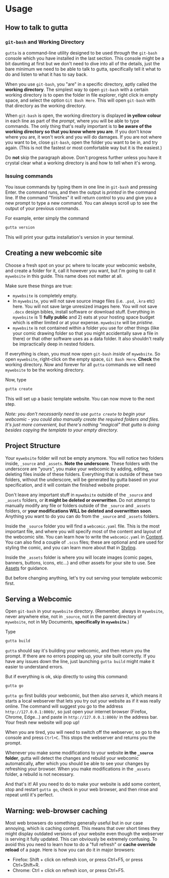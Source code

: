 # Usage

## How to talk to gutta

### `git-bash` and Working Directory

`gutta` is a command-line utility designed to be used *through* the `git-bash` console which you have installed in the last section. This console might be a bit daunting at first but we don't need to dive into all of the details, just the bare minimum we need to be able to talk to gutta, specifically tell it what to do and listen to what it has to say back.

When you use `git-bash`, you "are" in a specific directory, aptly called the **working directory**. The simplest way to open `git-bash` with a certain working directory is to open the folder in file explorer, right click in empty space, and select the option `Git Bash Here`. This will open `git-bash` with that directory as the working directory.

When `git-bash` is open, the working directory is displayed **in yellow colour** in each line as part of the *prompt*, where you will be able to type commands. The only thing that's really important is to **be aware of the working directory so that you know where you are**. If you don't know where you are, it won't work and you will do damages. If you are not where you want to be, close `git-bash`, open the folder you want to be in, and try again. (This is not the fastest or most comfortable way but it is the easiest.)

Do **not** skip the paragraph above. Don't progress further unless you have it crystal clear what a working directory is and how to tell when it's wrong.


### Issuing commands

You issue commands by typing them in one line in `git-bash` and pressing Enter. the command runs, and then the output is *printed* in the command line. If the command "finishes" it will return control to you and give you a new prompt to type a new command. You can always scroll up to see the output of your previous commands.

For example, enter simply the command 
```bash
gutta version
```

This will print your gutta installation's version in your terminal.

## Creating a new webcomic site

Choose a fresh spot on your pc where to locate your webcomic website, and create a folder for it, call it however you want, but I'm going to call it `mywebsite` in this guide. This name does not matter at all.

Make sure these things are true:

* `mywebsite` is completely empty. 
* In `mywebsite`, you will not save source image files (i.e. `.psd`, `.kra` etc) here. You will not save large unresized images here. You will not save `.docx` design bibles, install software or download stuff. Everything in `mywebsite` is 1) **fully public** and 2) eats at your hosting space budget which is either limited or at your expense. `mywebsite` will be *pristine*.
* `mywebsite` is not contained within a folder you use for other things (like your comic drawing folder so that you might accidentally save a file in there) or that other software uses as a data folder. It also shouldn't really be impractically deep in nested folders.

If everything is clean, you must now open `git-bash` *inside* of `mywebsite`. So open `mywebsite`, right-click on the empty space, `Git Bash Here`. **Check** the working directory. Now and forever for all `gutta` commands we will need `mywebsite` to be the working directory.

Now, type

```bash
gutta create
```

This will set up a basic template website. You can now move to the next step.

*Note: you don't necessarily need to use `gutta create` to begin your webcomic - you could also manually create the required folders and files. It's just more convenient, but there's nothing "magical" that gutta is doing besides copying the template to your empty directory.*

## Project Structure

Your `mywebsite` folder will not be empty anymore. You will notice two folders inside, `_source` and `_assets`. **Note the underscore**. These folders with the underscore are "yours", you make your webcomic by adding, editing, deleting files inside of these folders. Everything that is outside of these two folders, without the underscore, will be generated by gutta based on your specification, and it will contain the finished website proper.

Don't leave any important stuff in `mywebsite` outside of the `_source` and `_assets` folders, or **it might be deleted or overwritten**. Do not attempt to manually modify any file or folders outside of the `_source` and `_assets` folders, or **your modifications WILL be deleted and overwritten soon**. Anything you want to do you can do from the `_source` and `_assets` folders.

Inside the `_source` folder you will find a `webcomic.yaml` file. This is the most important file, and where you will specify most of the content and layout of the webcomic site. You can learn how to write the `webcomic.yaml` in [Content](content.md). You can also find a couple of `.scss` files; these are optional and are used for styling the comic, and you can learn more about that in [Styling](styling.md).

Inside the `_assets` folder is where you will locate images (comic pages, banners, buttons, icons, etc...) and other assets for your site to use. See [Assets](assets.md) for guidance.

But before changing anything, let's try out serving your template webcomic first.

## Serving a Webcomic

Open `git-bash` in your `mywebsite` directory. (Remember, always in `mywebsite`, never anywhere else, not in `_source`, not in the parent directory of `mywebsite`, not in My Documents, **specifically in `mywebsite`**.)

Type

```bash
gutta build
```

`gutta` should say it's building your webcomic, and then return you the prompt. If there are no errors popping up, your site built correctly. If you have any issues down the line, just launching `gutta build` might make it easier to understand errors.

But if everything is ok, skip directly to using this command:

```bash
gutta go
```

`gutta go` first builds your webcomic, but then also *serves* it, which means it starts a local webserver that lets you try out your website as if it was really online. The command will suggest you go to the address `http://127.0.0.1:8069/`, so just open your internet browser (Firefox, Chrome, Edge...) and paste in `http://127.0.0.1:8069/` in the address bar. Your fresh new website will pop up!

When you are tired, you will need to switch off the webserver, so go to the console and press `Ctrl+C`. This stops the webserver and returns you the prompt.

Whenever you make some modifications to your website **in the `_source` folder**, gutta will detect the changes and rebuild your webcomic automatically, after which you should be able to see your changes by refreshing your browser. When you make modifications in the `_assets` folder, a rebuild is not necessary.

And that's it! All you need to do to make your website is add some content, stop and restart `gutta go`, check in your web browser, and then rinse and repeat until it's perfect.

## Warning: web-browser caching

Most web browsers do something generally useful but in our case annoying, which is caching content. This means that over short times they might display outdated versions of your website even though the webserver is serving it fully updated. This can obviously be extremely confusing. To avoid this you need to learn how to do a "full refresh" or **cache override reload** of a page. Here is how you can do it in major browsers:

* Firefox: Shift + click on refresh icon, or press Ctrl+F5, or press Ctrl+Shift+R.
* Chrome: Ctrl + click on refresh icon, or press Ctrl+F5.




